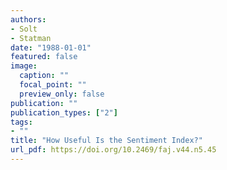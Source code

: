 ```yaml
---
authors:
- Solt
- Statman
date: "1988-01-01"
featured: false
image:
  caption: ""
  focal_point: ""
  preview_only: false
publication: ""
publication_types: ["2"]
tags:
- ""
title: "How Useful Is the Sentiment Index?"
url_pdf: https://doi.org/10.2469/faj.v44.n5.45
---
```

